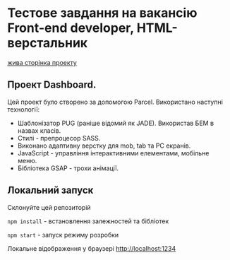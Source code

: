 # Тестове завдання на вакансію Front-end developer, HTML-верстальник

[жива сторінка проекту](https://maksymchukhrai.github.io/Dashboard-test-task/) 

## Проект Dashboard.

Цей проект було створено за допомогою Parcel. Використано наступні технології:<br>
* Шаблонізатор PUG (раніше відомий як JADE). Використав БЕМ в назвах класів.
* Стилі - препроцесор SASS.
* Виконано адаптивну верстку для mob, tab та PC екранів.
* JavaScript - управління інтерактивними елементами, мобільне меню.
* Бібліотека GSAP - трохи анімації.

## Локальний запуск

Склонуйте цей репозиторій

<code>npm install</code> - встановлення залежностей та бібліотек

<code>npm start</code> - запуск режиму розробки

Локальне відображення у браузері [http://localhost:1234](http://localhost:1234)